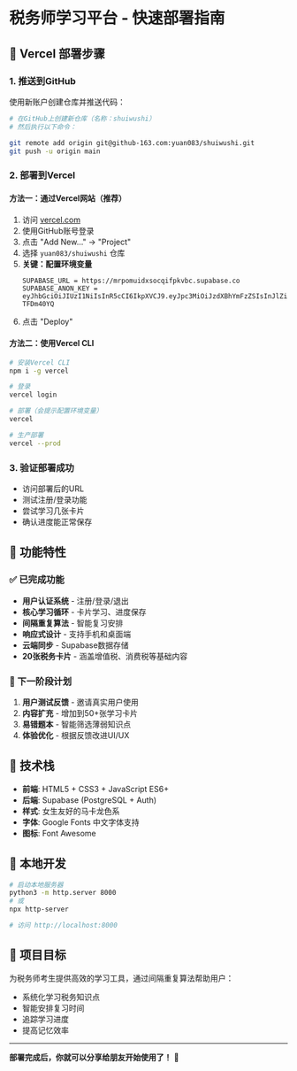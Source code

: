 # 税务师学习平台 - 快速部署指南

## 🚀 Vercel 部署步骤

### 1. 推送到GitHub
使用新账户创建仓库并推送代码：

```bash
# 在GitHub上创建新仓库（名称：shuiwushi）
# 然后执行以下命令：

git remote add origin git@github-163.com:yuan083/shuiwushi.git
git push -u origin main
```

### 2. 部署到Vercel

#### 方法一：通过Vercel网站（推荐）
1. 访问 [vercel.com](https://vercel.com)
2. 使用GitHub账号登录
3. 点击 "Add New..." → "Project"
4. 选择 `yuan083/shuiwushi` 仓库
5. **关键：配置环境变量**
   ```
   SUPABASE_URL = https://mrpomuidxsocqifpkvbc.supabase.co
   SUPABASE_ANON_KEY = eyJhbGciOiJIUzI1NiIsInR5cCI6IkpXVCJ9.eyJpc3MiOiJzdXBhYmFzZSIsInJlZiI6Im1ycG9tdWlkeHNvY3FpZnBrdmJjIiwicm9sZSI6ImFub24iLCJpYXQiOjE3NTkwNjc0MjQsImV4cCI6MjA3NDY0MzQyNH0.2HD9XQvXNaGgTnwtumcY1pejwN77BNJtUQ-TFDm40YQ
   ```
6. 点击 "Deploy"

#### 方法二：使用Vercel CLI
```bash
# 安装Vercel CLI
npm i -g vercel

# 登录
vercel login

# 部署（会提示配置环境变量）
vercel

# 生产部署
vercel --prod
```

### 3. 验证部署成功
- 访问部署后的URL
- 测试注册/登录功能
- 尝试学习几张卡片
- 确认进度能正常保存

## 📱 功能特性

### ✅ 已完成功能
- **用户认证系统** - 注册/登录/退出
- **核心学习循环** - 卡片学习、进度保存
- **间隔重复算法** - 智能复习安排
- **响应式设计** - 支持手机和桌面端
- **云端同步** - Supabase数据存储
- **20张税务卡片** - 涵盖增值税、消费税等基础内容

### 🔄 下一阶段计划
1. **用户测试反馈** - 邀请真实用户使用
2. **内容扩充** - 增加到50+张学习卡片
3. **易错题本** - 智能筛选薄弱知识点
4. **体验优化** - 根据反馈改进UI/UX

## 🔧 技术栈

- **前端**: HTML5 + CSS3 + JavaScript ES6+
- **后端**: Supabase (PostgreSQL + Auth)
- **样式**: 女生友好的马卡龙色系
- **字体**: Google Fonts 中文字体支持
- **图标**: Font Awesome

## 📝 本地开发

```bash
# 启动本地服务器
python3 -m http.server 8000
# 或
npx http-server

# 访问 http://localhost:8000
```

## 🎯 项目目标

为税务师考生提供高效的学习工具，通过间隔重复算法帮助用户：
- 系统化学习税务知识点
- 智能安排复习时间
- 追踪学习进度
- 提高记忆效率

---

**部署完成后，你就可以分享给朋友开始使用了！** 🎉